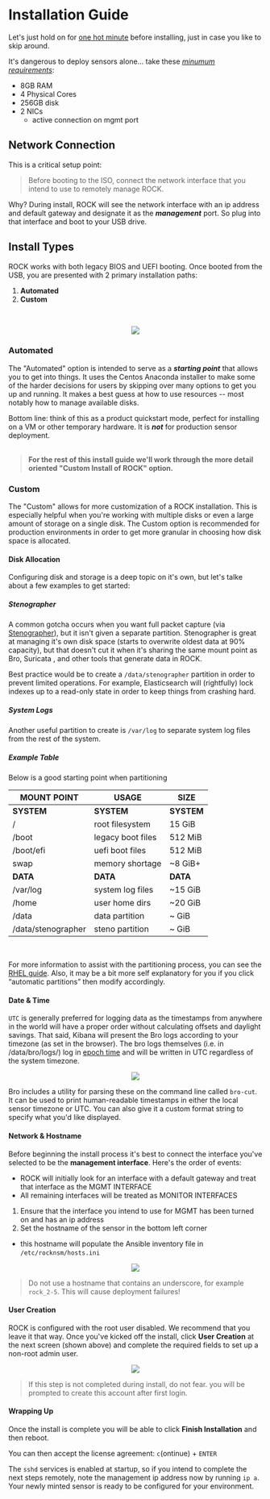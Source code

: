 # Installation Guide

Let's just hold on for [one hot minute](https://youtu.be/UIyMhzU655o) before
installing, just in case you like to skip around.

It's dangerous to deploy sensors alone... take these _[minumum requirements](./requirements.md)_:  

- 8GB RAM
- 4 Physical Cores
- 256GB disk
- 2 NICs
    - active connection on mgmt port


## Network Connection
This is a critical setup point:  

> Before booting to the ISO, connect the network interface that you intend to
use to remotely manage ROCK.

Why? During install, ROCK will see the network interface with an ip address and
default gateway and designate it as the _**management**_ port. So plug into that
interface and boot to your USB drive.  


## Install Types
ROCK works with both legacy BIOS and UEFI booting.  Once booted from the USB, you are presented with 2 primary installation paths:  

1. **Automated**
1. **Custom**

<br>
<p align="center">
<img src="../../img/rock-initialboot.jpg">
</p>


### Automated
The "Automated" option is intended to serve as a _**starting point**_ that allows you to get into things.  It uses the Centos Anaconda installer to make some of the harder decisions for users by skipping over many options to get you up and running. It makes a best guess at how to use resources -- most notably how to manage available disks.  

Bottom line: think of this as a product quickstart mode, perfect for installing on a VM or other temporary hardware. It is _**not**_ for production sensor deployment.
<br>
<br>
> **For the rest of this install guide we'll work through the more detail oriented "Custom Install of ROCK" option.**


### Custom
The "Custom" allows for more customization of a ROCK installation. This is especially helpful when you're working with multiple disks or even a large amount of storage on a single disk. The Custom option is recommended for production environments in order to get more granular in choosing how disk space is allocated.


#### Disk Allocation
Configuring disk and storage is a deep topic on it's own, but let's talke about a few examples to get started:  


##### Stenographer
A common gotcha occurs when you want full packet capture (via [Stenographer](../services/stenographer.md)), but it isn't given a separate partition.  Stenographer is great at managing it's own disk space (starts to overwrite oldest data at 90% capacity), but that doesn't cut it when it's sharing the same mount point as Bro, Suricata , and other tools that generate data in ROCK.

Best practice would be to create a `/data/stenographer` partition in order to prevent limited operations. For example, Elasticsearch will (rightfully) lock indexes up to a read-only state in order to keep things from crashing hard.


##### System Logs
Another useful partition to create is `/var/log` to separate system log files from the rest of the system.


##### Example Table
Below is a good starting point when partitioning

|   MOUNT POINT   |        USAGE      |   SIZE   |
| ---------- | ----------------- | -------- |
| **SYSTEM** | **SYSTEM** | **SYSTEM** |
| /          | root filesystem   | 15 GiB   |
| /boot      | legacy boot files | 512 MiB  |
| /boot/efi  | uefi boot files   | 512 MiB  |
| swap       | memory shortage   | ~8 GiB+ |
| **DATA** | **DATA** | **DATA** |
| /var/log           | system log files | ~15 GiB |
| /home              | user home dirs | ~20 GiB |
| /data              | data partition | ~ GiB |
| /data/stenographer | steno partition | ~ GiB |
<br>

For more information to assist with the partitioning process, you can see the [RHEL guide](https://access.redhat.com/documentation/en-us/red_hat_enterprise_linux/7/html/installation_guide/sect-disk-partitioning-setup-x86#sect-custom-partitioning-x86). Also, it may be a bit more self explanatory for you if you click “automatic partitions” then modify accordingly.
<br>


#### Date & Time
`UTC` is generally preferred for logging data as the timestamps from anywhere in the world will have a proper order without calculating offsets and daylight savings. That said, Kibana will present the Bro logs according to your timezone (as set in the browser). The bro logs themselves (i.e. in /data/bro/logs/) log in [epoch time](https://en.wikipedia.org/wiki/Unix_time) and will be written in UTC regardless of the system timezone.

<p align="center">
<img src="../../img/date-time.png">
</p>

Bro includes a utility for parsing these on the command line called `bro-cut`. It can be used to print human-readable timestamps in either the local sensor timezone or UTC. You can also give it a custom format string to specify what you'd like displayed.


#### Network & Hostname

Before beginning the install process it's best to connect the interface you've selected to be the **management interface**.  Here's the order of events:  

- ROCK will initially look for an interface with a default gateway and treat that interface as the MGMT INTERFACE
- All remaining interfaces will be treated as MONITOR INTERFACES

1. Ensure that the interface you intend to use for MGMT has been turned on and has an ip address
2. Set the hostname of the sensor in the bottom left corner
  - this hostname will populate the Ansible inventory file in `/etc/rocknsm/hosts.ini`  

<p align="center">
<img src="../../img/network.png">
</p>

> Do not use a hostname that contains an underscore, for example `rock_2-5`. This will cause deployment failures!


#### User Creation
ROCK is configured with the root user disabled.  We recommend that you leave it that way.  Once you've kicked off the install, click **User Creation** at the next screen (shown above) and complete the required fields to set up a non-root admin user.  

<p align="center">
<img src="../../img/admin-user.jpg">
</p>

> If this step is not completed during install, do not fear. you will be prompted to create this account after first login.


#### Wrapping Up

Once the install is complete you will be able to click **Finish Installation**
and then reboot.

You can then accept the license agreement: `c`(ontinue) + `ENTER`  

The `sshd` services is enabled at startup, so if you intend to complete the next
steps remotely, note the management ip address now by running `ip a`. Your newly
minted sensor is ready to be configured for your environment.
